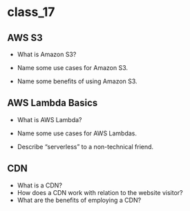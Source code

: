 # class_17

## AWS S3

- What is Amazon S3?



- Name some use cases for Amazon S3.



- Name some benefits of using Amazon S3.



## AWS Lambda Basics

- What is AWS Lambda?



- Name some use cases for AWS Lambdas.



- Describe “serverless” to a non-technical friend.



## CDN

- What is a CDN?
- How does a CDN work with relation to the website visitor?
- What are the benefits of employing a CDN?
